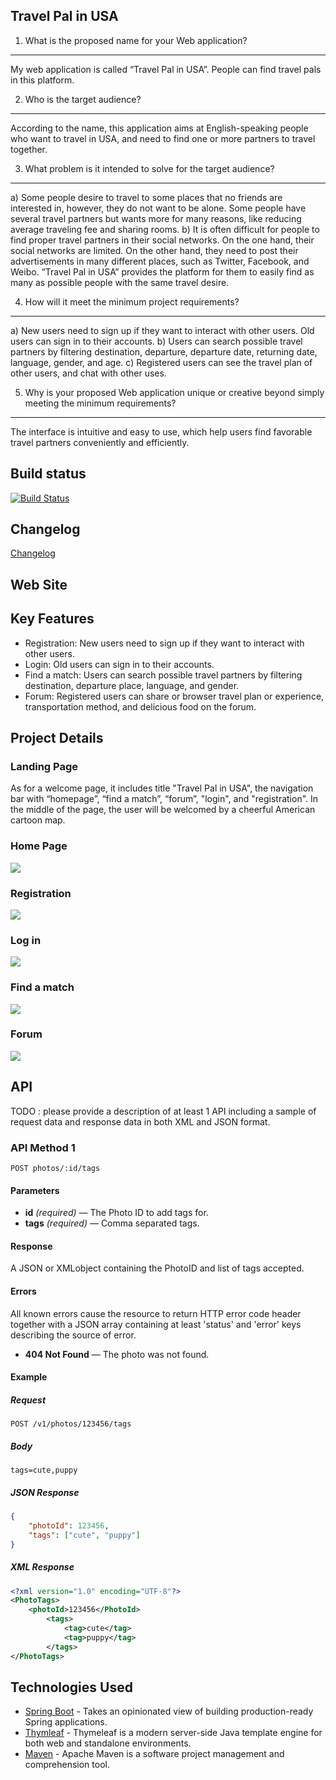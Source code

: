 ## Travel Pal in USA

1. What is the proposed name for your Web application?
---
My web application is called “Travel Pal in USA”. People can find travel pals in this platform.
  
2. Who is the target audience?
---
According to the name, this application aims at English-speaking people who want to travel in USA, and need to find one or more partners to travel together. 

3. What problem is it intended to solve for the target audience?
---
a)	Some people desire to travel to some places that no friends are interested in, however, they do not want to be alone. Some people have several travel partners but wants more for many reasons, like reducing average traveling fee and sharing rooms.
b)	It is often difficult for people to find proper travel partners in their social networks. On the one hand, their social networks are limited. On the other hand, they need to post their advertisements in many different places, such as Twitter, Facebook, and Weibo.  “Travel Pal in USA” provides the platform for them to easily find as many as possible people with the same travel desire. 

4. How will it meet the minimum project requirements?
---
a)	New users need to sign up if they want to interact with other users. Old users can sign in to their accounts.
b)	Users can search possible travel partners by filtering destination, departure, departure date, returning date, language, gender, and age.
c)	Registered users can see the travel plan of other users, and chat with other uses.

5. Why is your proposed Web application unique or creative beyond simply meeting the minimum requirements?
---
The interface is intuitive and easy to use, which help users find favorable travel partners conveniently and efficiently.


## Build status
[![Build Status](https://travis-ci.org/infsci2560sp17/full-stack-web-wenxxx.svg?branch=master)](https://travis-ci.org/infsci2560sp17/full-stack-web-wenxxx)

## Changelog

[Changelog](LogChange.md)

## Web Site

[](https://https://cryptic-sea-53580.herokuapp.com/)

## Key Features
* Registration: New users need to sign up if they want to interact with other users.
* Login: Old users can sign in to their accounts.
* Find a match: Users can search possible travel partners by filtering destination, departure place, language, and gender.
* Forum: Registered users can share or browser travel plan or experience, transportation method, and delicious food on the forum.

## Project Details

### Landing Page
As for a welcome page, it includes title "Travel Pal in USA", the navigation bar with “homepage”, “find a match”, “forum”, "login", and "registration".
In the middle of the page, the user will be welcomed by a cheerful American cartoon map.

### Home Page
![](https://github.com/infsci2560sp17/full-stack-web-wenxxx/blob/master/src/main/resources/public/images/Homepage.png)
### Registration
![](https://github.com/infsci2560sp17/full-stack-web-wenxxx/blob/master/src/main/resources/public/images/Register.png)
### Log in
![](https://github.com/infsci2560sp17/full-stack-web-wenxxx/blob/master/src/main/resources/public/images/Login.png)
### Find a match
![](https://github.com/infsci2560sp17/full-stack-web-wenxxx/blob/master/src/main/resources/public/images/Match.png)
### Forum
![](https://github.com/infsci2560sp17/full-stack-web-wenxxx/blob/master/src/main/resources/public/images/Forum.png)


## API

TODO : please provide a description of at least 1 API including a sample of request data and response data in both XML and JSON format.

### API Method 1

    POST photos/:id/tags

#### Parameters

- **id** _(required)_ — The Photo ID to add tags for.
- **tags** _(required)_ — Comma separated tags.

#### Response

A JSON or XMLobject containing the PhotoID and list of tags accepted.

#### Errors

All known errors cause the resource to return HTTP error code header together with a JSON array containing at least 'status' and 'error' keys describing the source of error.

- **404 Not Found** — The photo was not found.

#### Example

##### Request

    POST /v1/photos/123456/tags

##### Body

    tags=cute,puppy


##### JSON Response

```json
{
    "photoId": 123456,
    "tags": ["cute", "puppy"]
}
```

##### XML Response

```xml
<?xml version="1.0" encoding="UTF-8"?>
<PhotoTags>
    <photoId>123456</PhotoId>
        <tags>
            <tag>cute</tag>
            <tag>puppy</tag>
        </tags>
</PhotoTags>
```

## Technologies Used

- [Spring Boot](https://projects.spring.io/spring-boot/) - Takes an opinionated view of building production-ready Spring applications.
- [Thymleaf](http://www.thymeleaf.org/) - Thymeleaf is a modern server-side Java template engine for both web and standalone environments.
- [Maven](https://maven.apache.org/) - Apache Maven is a software project management and comprehension tool.